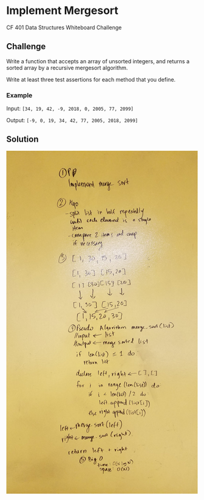 # Implement Mergesort
CF 401 Data Structures Whiteboard Challenge

## Challenge
Write a function that accepts an array of unsorted integers, and returns a sorted array by a recursive mergesort algorithm.

Write at least three test assertions for each method that you define.

### Example
Input: `[34, 19, 42, -9, 2018, 0, 2005, 77, 2099]`

Output: `[-9, 0, 19, 34, 42, 77, 2005, 2018, 2099]`

## Solution
![whiteboard](../../assets/merge_sort.jpg)
